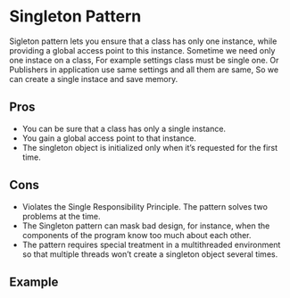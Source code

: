 # Singleton Pattern
Sigleton pattern lets you ensure that a class has only one instance, while providing a global access point to this instance.
Sometime we need only one instace on a class, For example settings class must be single one. Or Publishers in application use
same settings and all them are same, So we can create a single instace and save memory.

## Pros
- You can be sure that a class has only a single instance.
- You gain a global access point to that instance.
- The singleton object is initialized only when it’s requested for the first time.

## Cons
- Violates the Single Responsibility Principle. The pattern solves two problems at the time.
- The Singleton pattern can mask bad design, for instance, when the components of the program know too much about each other.
- The pattern requires special treatment in a multithreaded environment so that multiple threads won’t create a singleton object several times.

## Example
